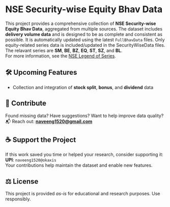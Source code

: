 # NSE Security-wise Equity Bhav Data

This project provides a comprehensive collection of **NSE Security-wise Equity Bhav Data**, aggregated from multiple sources.
The dataset includes **delivery volume data** and is designed to be as complete and consistent as possible.
It is automatically updated using the latest `FullBhavData` files.
Only equity-related series data is included/updated in the SecurityWiseData files.
The relavant series are **SM**, **BE**, **BZ**, **EQ**, **ST**, **SZ**, and **BL**.  
For more information, see the [NSE Legend of Series](https://www.nseindia.com/market-data/legend-of-series).

## 🛠️ Upcoming Features
- Collection and integration of **stock split**, **bonus**, and **dividend** data

## 🤝 Contribute
Found missing data? Have suggestions? Want to help improve data quality?  
📬 Reach out: **naveeng1520@gmail.com**

## ☕ Support the Project
If this work saved you time or helped your research, consider supporting it:  
**UPI**: `naveeng1520@okaxis`  
Your contributions help maintain the dataset and enable new features.

## ⚖️ License
This project is provided *as-is* for educational and research purposes. Use responsibly.
